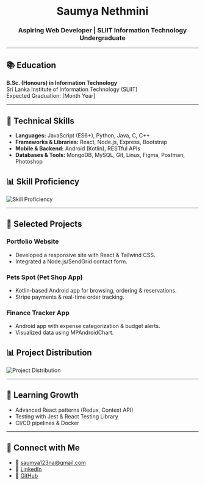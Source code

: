 <h1 align="center">Saumya Nethmini</h1>
<h3 align="center">Aspiring Web Developer | SLIIT Information Technology Undergraduate</h3>

---

## 📚 Education
**B.Sc. (Honours) in Information Technology**  
Sri Lanka Institute of Information Technology (SLIIT)  
Expected Graduation: [Month Year]

---

## 💼 Technical Skills
- **Languages:** JavaScript (ES6+), Python, Java, C, C++  
- **Frameworks & Libraries:** React, Node.js, Express, Bootstrap  
- **Mobile & Backend:** Android (Kotlin), RESTful APIs  
- **Databases & Tools:** MongoDB, MySQL, Git, Linux, Figma, Postman, Photoshop

## 📊 Skill Proficiency
![Skill Proficiency](/mnt/data/skill_proficiency.png)

---

## 🔧 Selected Projects
### Portfolio Website
- Developed a responsive site with React & Tailwind CSS.  
- Integrated a Node.js/SendGrid contact form.

### Pets Spot (Pet Shop App)
- Kotlin-based Android app for browsing, ordering & reservations.  
- Stripe payments & real-time order tracking.

### Finance Tracker App
- Android app with expense categorization & budget alerts.  
- Visualized data using MPAndroidChart.

## 📊 Project Distribution
![Project Distribution](/mnt/data/project_distribution.png)

---

## 🌱 Learning Growth
- Advanced React patterns (Redux, Context API)  
- Testing with Jest & React Testing Library  
- CI/CD pipelines & Docker

---

## 🤝 Connect with Me
- 📧 saumya123na@gmail.com  
- 🔗 [LinkedIn](https://linkedin.com/in/saumya-nethmini-641131235)  
- 🔗 [GitHub](https://github.com/sau123nethmini)
